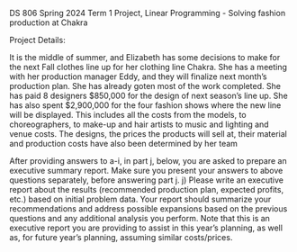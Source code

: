 DS 806 Spring 2024 Term 1 Project, Linear Programming - Solving fashion production at Chakra

Project Details:

It is the middle of summer, and Elizabeth has some decisions to make for the next Fall clothes line up for
her clothing line Chakra. She has a meeting with her production manager Eddy, and they will finalize next
month’s production plan. She has already goten most of the work completed. She has paid 8 designers
$850,000 for the design of next season’s line up. She has also spent $2,900,000 for the four fashion
shows where the new line will be displayed. This includes all the costs from the models, to
choreographers, to make-up and hair artists to music and lighting and venue costs. The designs, the
prices the products will sell at, their material and production costs have also been determined by her
team

After providing answers to a-i, in part j, below, you are asked to prepare an executive summary report.
Make sure you present your answers to above questions separately, before answering part j.
j) Please write an executive report about the results (recommended production plan, expected profits,
etc.) based on initial problem data.
Your report should summarize your recommendations and address possible expansions based on the
previous questions and any additional analysis you perform. Note that this is an executive report you
are providing to assist in this year’s planning, as well as, for future year’s planning, assuming similar
costs/prices.
